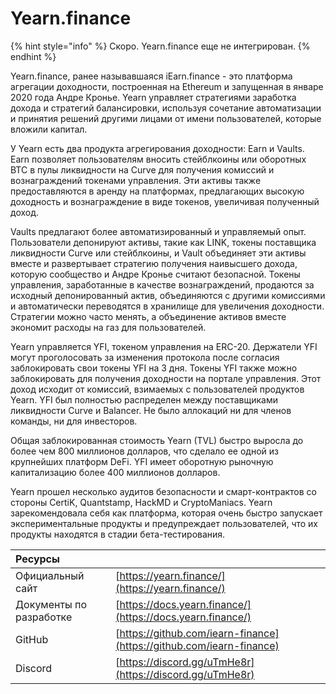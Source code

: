 # Yearn.finance

{% hint style="info" %}
Скоро. Yearn.finance еще не интегрирован.
{% endhint %}

Yearn.finance, ранее называвшаяся iEarn.finance - это платформа агрегации доходности, построенная на Ethereum и запущенная в январе 2020 года Андре Кронье. Yearn управляет стратегиями заработка дохода и стратегий балансировки, используя сочетание автоматизации и принятия решений другими лицами от имени пользователей, которые вложили капитал.

У Yearn есть два продукта агрегирования доходности: Earn и Vaults. Earn позволяет пользователям вносить стейблкоины или оборотных BTC в пулы ликвидности на Curve для получения комиссий и вознаграждений токенами управления. Эти активы также предоставляются в аренду на платформах, предлагающих высокую доходность и вознаграждение в виде токенов, увеличивая полученный доход.

Vaults предлагают более автоматизированный и управляемый опыт. Пользователи депонируют активы, такие как LINK, токены поставщика ликвидности Curve или стейблкоины, и Vault объединяет эти активы вместе и развертывает стратегию получения наивысшего дохода, которую сообщество и Андре Кронье считают безопасной. Токены управления, заработанные в качестве вознаграждений, продаются за исходный депонированный актив, объединяются с другими комиссиями и автоматически переводятся в хранилище для увеличения доходности. Стратегии можно часто менять, а объединение активов вместе экономит расходы на газ для пользователей.

Yearn управляется YFI, токеном управления на ERC-20. Держатели YFI могут проголосовать за изменения протокола после согласия заблокировать свои токены YFI на 3 дня. Токены YFI также можно заблокировать для получения доходности на портале управления. Этот доход исходит от комиссий, взимаемых с пользователей продуктов Yearn. YFI был полностью распределен между поставщиками ликвидности Curve и Balancer. Не было аллокаций ни для членов команды, ни для инвесторов.

Общая заблокированная стоимость Yearn \(TVL\) быстро выросла до более чем 800 миллионов долларов, что сделало ее одной из крупнейших платформ DeFi. YFI имеет оборотную рыночную капитализацию более 400 миллионов долларов.

Yearn прошел несколько аудитов безопасности и смарт-контрактов со стороны CertiK, Quantstamp, HackMD и CryptoManiacs. Yearn зарекомендовала себя как платформа, которая очень быстро запускает экспериментальные продукты и предупреждает пользователей, что их продукты находятся в стадии бета-тестирования.

| Ресурсы |  |
| :--- | :--- |
| Официальный сайт | [https://yearn.finance/](https://yearn.finance/) |
| Документы по разработке | [https://docs.yearn.finance/](https://docs.yearn.finance/) |
| GitHub | [https://github.com/iearn-finance](https://github.com/iearn-finance) |
| Discord | [https://discord.gg/uTmHe8r](https://discord.gg/uTmHe8r) |

